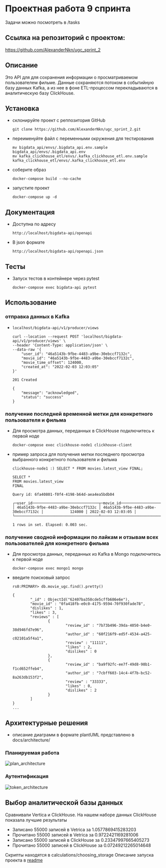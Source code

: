# Проектная работа 9 спринта
Задачи можно посмотреть в /tasks

## Ссылка на репозиторий с проектом:
https://github.com/AlexanderNkn/ugc_sprint_2

## Описание
Это API для для сохранения информации о просматриваемом пользователем фильме. Данные сохраняются потоком в событийную базу данных Kafka, а из нее в фоне ETL-процессом перекладываются в аналитическую базу ClickHouse.

## Установка
- склонируйте проект с реппозитория GitHub
    ```
    git clone https://github.com/AlexanderNkn/ugc_sprint_2.git
    ```
- переименуйте файл с переменными окружения для тестирования
    ```
    mv bigdata_api/envs/.bigdata_api.env.sample bigdata_api/envs/.bigdata_api.env
    mv kafka_clickhouse_etl/envs/.kafka_clickhouse_etl.env.sample kafka_clickhouse_etl/envs/.kafka_clickhouse_etl.env
    ```
- соберите образ
    ```
    docker-compose build --no-cache
    ```
- запустите проект
    ```
    docker-compose up -d
    ```

## Документация 
- Доступна по адресу
    ```
    http://localhost/bigdata-api/openapi
    ```
- В json формате
    ```
    http://localhost/bigdata-api/openapi.json
    ```

## Тесты 
- Запуск тестов в контейнере через pytest
    ```
    docker-compose exec bigdata-api pytest
    ```

## Использование
### отправка данных в Kafka
- 
    ```
    localhost/bigdata-api/v1/producer/views
    
    curl --location --request POST 'localhost/bigdata-api/v1/producer/views' \
    --header 'Content-Type: application/json' \
    --data-raw '{
        "user_id": "46a5143b-9fbe-4483-a9be-30ebccf7132c",
        "movie_id": "46a5143b-9fbe-4483-a9be-30ebccf7132c",
        "movie_time_offset": 124000,
        "created_at": "2022-02-03 12:03:05"
    }'

    201 Created

    {
        "message": "acknowledged",
        "status": "success"
    }
    ```

### получение последней временной метки для конкретного пользователя и фильма

- Для просмотра данных, переданных в ClickHouse подключитесь к первой ноде
    ```
    docker-compose exec clickhouse-node1 clickhouse-client 
    ```

- пример запроса для получения метки последнего просмотра выбранного конкретного пользователя и фильма
    ```
    clickhouse-node1 :) SELECT * FROM movies.latest_view FINAL;
    
    SELECT *
    FROM movies.latest_view
    FINAL
    
    Query id: 6fa40801-f0f4-4198-b64d-aea4ea5bdb04
    
    ┌─user_id──────────────────────────────┬─movie_id─────────────────────────────┬─movie_time_offset─┬──────────created_at─┐
    │ 46a5143b-9fbe-4483-a9be-30ebccf7132c │ 46a5143b-9fbe-4483-a9be-30ebccf7132c │            124000 │ 2022-02-03 12:03:05 │
    └──────────────────────────────────────┴──────────────────────────────────────┴───────────────────┴─────────────────────┘
    
    1 rows in set. Elapsed: 0.003 sec.
    ```

### получение сводной информации по лайкам и отзывам всех пользователей для конкретного фильма

- Для просмотра данных, переданных из Kafka в Mongo подключитесь к первой ноде
    ```
    docker-compose exec mongo1 mongo
    ```

- введите поисковый запрос
    ```
    rs0:PRIMARY> db.movie_ugc.find().pretty()

    {
            "_id" : ObjectId("62407ba358cde5cffb686e6e"),
            "movie_id" : "0fa418fb-e0c0-4175-9594-70f930fade78",
            "dislikes" : 1,
            "likes" : 3,
            "reviews" : [
                    {
                            "review_id" : "7b73b496-39da-4050-b4e0-38d946fd7e96",
                            "author_id" : "60f216f9-ed5f-4534-a425-c02101a5f4a1",
                            "review" : "11111",
                            "likes" : 2,
                            "dislikes" : 0
                    },
                    {
                            "review_id" : "ba9f92fc-ee7f-49d8-98b1-f1cd652ffeb4",
                            "author_id" : "7cbff603-14c4-4f7b-bc52-8a263db153f2",
                            "review" : "33333",
                            "likes" : 0,
                            "dislikes" : 2
                    }
            ]
    }
    ...
    ```

## Архитектурные решения
- описание диаграмм в формате plantUML представлено в docs/architecture/

### Планируемая работа
![plan_architecture](docs/architecture/architecture_9_sprint.png)

### Аутентификация
![token_architecture](docs/architecture/architecture_tokens.png)
## Выбор аналитической базы данных
Сравнивали Vertica и ClickHouse. На нашем наборе данных ClickHouse показала лучшие результаты
- Записано 55000 записей в Vetrica за 1.0577869415283203
- Прочитано 55000 записей в Vetrica за 0.9722421169281006
- Записано 55000 записей в ClickHouse за 0.23347997665405273
- Прочитано 55000 записей в ClickHouse за 0.07249212265014648

Скрипты находятся в calculations/choosing_storage
Описание запуска проекта в [readme](calculations/choosing_storage/README.md)
